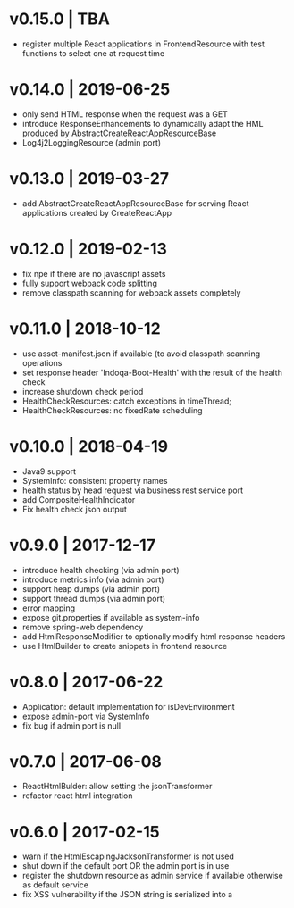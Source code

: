 # v0.15.0 | TBA
* register multiple React applications in FrontendResource with test functions to select one at request time

# v0.14.0 | 2019-06-25
* only send HTML response when the request was a GET
* introduce ResponseEnhancements to dynamically adapt the HML produced by AbstractCreateReactAppResourceBase
* Log4j2LoggingResource (admin port)

# v0.13.0 | 2019-03-27
* add AbstractCreateReactAppResourceBase for serving React applications created by CreateReactApp

# v0.12.0 | 2019-02-13
* fix npe if there are no javascript assets
* fully support webpack code splitting
* remove classpath scanning for webpack assets completely

# v0.11.0 | 2018-10-12
* use asset-manifest.json if available (to avoid classpath scanning operations
* set response header 'Indoqa-Boot-Health' with the result of the health check
* increase shutdown check period
* HealthCheckResources: catch exceptions in timeThread;
* HealthCheckResources: no fixedRate scheduling

# v0.10.0 | 2018-04-19
* Java9 support
* SystemInfo: consistent property names
* health status by head request via business rest service port
* add CompositeHealthIndicator
* Fix health check json output

# v0.9.0 | 2017-12-17
* introduce health checking (via admin port)
* introduce metrics info (via admin port)
* support heap dumps (via admin port)
* support thread dumps (via admin port)
* error mapping
* expose git.properties if available as system-info
* remove spring-web dependency
* add HtmlResponseModifier to optionally modify html response headers
* use HtmlBuilder to create snippets in frontend resource

# v0.8.0 | 2017-06-22
* Application: default implementation for isDevEnvironment
* expose admin-port via SystemInfo
* fix bug if admin port is null

# v0.7.0 | 2017-06-08
* ReactHtmlBulder: allow setting the jsonTransformer
* refactor react html integration

# v0.6.0 | 2017-02-15
* warn if the HtmlEscapingJacksonTransformer is not used
* shut down if the default port OR the admin port is in use
* register the shutdown resource as admin service if available otherwise as default service
* fix XSS vulnerability if the JSON string is serialized into a <script> tag
* changed the mount of HTML resources from a route to an "after" filter
